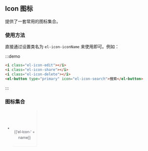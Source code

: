 <script>
  var iconList = require('examples/icon.json');

  export default {
    data() {
      return {
        icons: iconList
      };
    }
  }
</script>
<style>
  .demo-icon .source > i {
    color: #5a5e66;
    margin: 0 20px;
    font-size: 1.5em;
    vertical-align: middle;
  }
  
  .demo-icon .source > i {
      color: #5a5e66;
      margin: 0 20px;
      font-size: 1.5em;
      vertical-align: middle;
  }
  
  .demo-icon .source > button {
    margin: 0 20px;
  }

  .page-component .content > ul.icon-list {
    overflow: hidden;
    list-style: none;
    padding: 0;
    border: solid 1px #eaeefb;
    border-radius: 4px;
  }
  .icon-list li {
    float: left;
    width: 16.66%;
    text-align: center;
    height: 120px;
    line-height: 120px;
    color: #666;
    font-size: 13px;
    transition: color .15s linear;

    border-right: 1px solid #eee;
    border-bottom: 1px solid #eee;
    margin-right: -1px;
    margin-bottom: -1px;

    @utils-vertical-center;

    span {
      display: inline-block;
      line-height: normal;
      vertical-align: middle;
      font-family: 'Helvetica Neue',Helvetica,'PingFang SC','Hiragino Sans GB','Microsoft YaHei',SimSun,sans-serif;
      color: #99a9bf;
    }
    
    i {
      display: block;
      font-size: 32px;
      margin-bottom: 15px;
      color: #5a5e66;
    }
    
    .icon-name {
      display: inline-block;
      padding: 0 3px;
      height: 1em;
      color: #5a5e66;
    }
    
    &:hover {
      color: rgb(92, 182, 255);
    }
  }
</style>
## Icon 图标

提供了一套常用的图标集合。

### 使用方法

直接通过设置类名为 `el-icon-iconName` 来使用即可。例如：

:::demo
```html
<i class="el-icon-edit"></i>
<i class="el-icon-share"></i>
<i class="el-icon-delete"></i>
<el-button type="primary" icon="el-icon-search">搜索</el-button>

```
:::

### 图标集合

<ul class="icon-list">
  <li v-for="name in icons" :key="name">
    <span>
      <i :class="'el-icon-' + name"></i>
      <span class="icon-name">{{'el-icon-' + name}}</span>
    </span>
  </li>
</ul>

